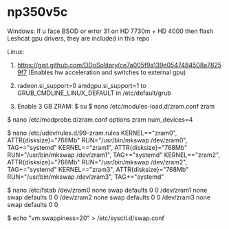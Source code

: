 # np350v5c
Windows:
If u face BSOD or error 31 on HD 7730m + HD 4000 then flash Leshcat gpu drivers, they are included in this repo

Linux:
1. https://gist.github.com/DDoSolitary/ce7a005f9a139e0547484508a78259f7 (Enables hw acceleration and switches to external gpu)

2. radeon.si_support=0 amdgpu.si_support=1 to GRUB_CMDLINE_LINUX_DEFAULT in /etc/default/grub

3. Enable 3 GB ZRAM:
$ su
$ nano /etc/modules-load.d/zram.conf
zram

$ nano /etc/modprobe.d/zram.conf
options zram num_devices=4

$ nano /etc/udev/rules.d/99-zram.rules
KERNEL=="zram0", ATTR{disksize}="768Mb" RUN="/usr/bin/mkswap /dev/zram0", TAG+="systemd"
KERNEL=="zram1", ATTR{disksize}="768Mb" RUN="/usr/bin/mkswap /dev/zram1", TAG+="systemd"
KERNEL=="zram2", ATTR{disksize}="768Mb" RUN="/usr/bin/mkswap /dev/zram2", TAG+="systemd"
KERNEL=="zram3", ATTR{disksize}="768Mb" RUN="/usr/bin/mkswap /dev/zram3", TAG+="systemd"

$ nano /etc/fstab
/dev/zram0 none swap defaults 0 0
/dev/zram1 none swap defaults 0 0
/dev/zram2 none swap defaults 0 0
/dev/zram3 none swap defaults 0 0

$ echo "vm.swappiness=20" > /etc/sysctl.d/swap.conf

